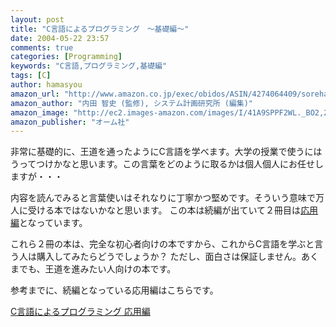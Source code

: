 ```yaml
---
layout: post
title: "C言語によるプログラミング　〜基礎編〜"
date: 2004-05-22 23:57
comments: true
categories: [Programming]
keywords: "C言語,プログラミング,基礎編"
tags: [C]
author: hamasyou
amazon_url: "http://www.amazon.co.jp/exec/obidos/ASIN/4274064409/sorehabooks-22"
amazon_author: "内田 智史 (監修), システム計画研究所 (編集)"
amazon_image: "http://ec2.images-amazon.com/images/I/41A9SPPF2WL._BO2,204,203,200_PIsitb-sticker-arrow-click,-76_AA300_SH20_OU09_.jpg"
amazon_publisher: "オーム社"
---
```


非常に基礎的に、王道を通ったようにC言語を学べます。大学の授業で使うにはうってつけかなと思います。この言葉をどのように取るかは個人個人にお任せしますが・・・


<!-- more -->

内容を読んでみると言葉使いはそれなりに丁寧かつ堅めです。そういう意味で万人に受ける本ではないかなと思います。
この本は続編が出ていて２冊目は<a href="http://www.amazon.co.jp/exec/obidos/ASIN/4274064875/sorehabooks-22" rel="external nofollow">応用編</a>となっています。

これら２冊の本は、完全な初心者向けの本ですから、これからC言語を学ぶと言う人は購入してみたらどうでしょうか？
ただし、面白さは保証しません。あくまでも、王道を進みたい人向けの本です。


参考までに、続編となっている応用編はこちらです。

<a href="http://www.amazon.co.jp/exec/obidos/ASIN/4274064875/sorehabooks-22" rel="external nofollow">C言語によるプログラミング 応用編</a>




